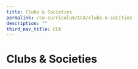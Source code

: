 ```yaml
---
title: Clubs & Societies
permalink: /co-curriculum/CCA/clubs-n-socities
description: ""
third_nav_title: CCA
---
```

# Clubs & Societies

